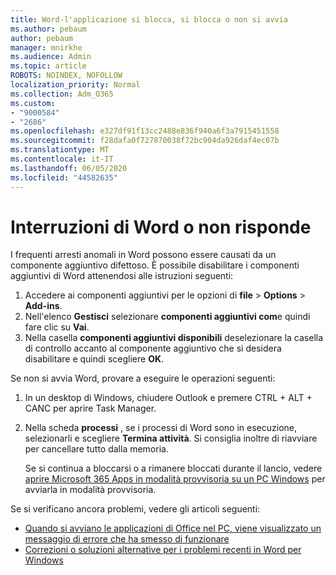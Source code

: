 ```yaml
---
title: Word-l'applicazione si blocca, si blocca o non si avvia
ms.author: pebaum
author: pebaum
manager: mnirkhe
ms.audience: Admin
ms.topic: article
ROBOTS: NOINDEX, NOFOLLOW
localization_priority: Normal
ms.collection: Adm_O365
ms.custom:
- "9000584"
- "2686"
ms.openlocfilehash: e327df91f13cc2488e836f940a6f3a7915451558
ms.sourcegitcommit: f28dafa0f727870038f72bc904da926daf4ec07b
ms.translationtype: MT
ms.contentlocale: it-IT
ms.lasthandoff: 06/05/2020
ms.locfileid: "44582635"
---
```

# <a name="word-crashes-or-doesnt-respond"></a>Interruzioni di Word o non risponde

I frequenti arresti anomali in Word possono essere causati da un componente aggiuntivo difettoso. È possibile disabilitare i componenti aggiuntivi di Word attenendosi alle istruzioni seguenti:

1. Accedere ai componenti aggiuntivi per le opzioni di **file**  >  **Options**  >  **Add-ins**.
2. Nell'elenco **Gestisci** selezionare **componenti aggiuntivi com**e quindi fare clic su **Vai**.
3. Nella casella **componenti aggiuntivi disponibili** deselezionare la casella di controllo accanto al componente aggiuntivo che si desidera disabilitare e quindi scegliere **OK**.

Se non si avvia Word, provare a eseguire le operazioni seguenti:

1.   In un desktop di Windows, chiudere Outlook e premere CTRL + ALT + CANC per aprire Task Manager. 
2. Nella scheda **processi** , se i processi di Word sono in esecuzione, selezionarli e scegliere **Termina attività**. Si consiglia inoltre di riavviare per cancellare tutto dalla memoria.

    Se si continua a bloccarsi o a rimanere bloccati durante il lancio, vedere [aprire Microsoft 365 Apps in modalità provvisoria su un PC Windows](https://support.office.com/article/Open-Office-apps-in-safe-mode-on-a-Windows-PC-dedf944a-5f4b-4afb-a453-528af4f7ac72) per avviarla in modalità provvisoria.

Se si verificano ancora problemi, vedere gli articoli seguenti: 
- [Quando si avviano le applicazioni di Office nel PC, viene visualizzato un messaggio di errore che ha smesso di funzionare](https://support.office.com/article/52bd7985-4e99-4a35-84c8-2d9b8301a2fa)
- [Correzioni o soluzioni alternative per i problemi recenti in Word per Windows](https://support.office.com/article/bf6bf17c-2807-4871-83ce-e337ae8f0b86)